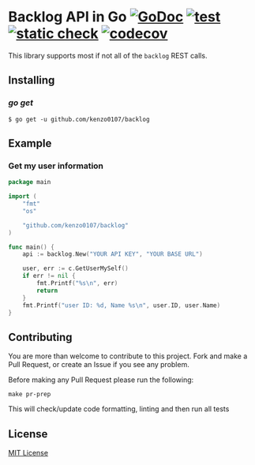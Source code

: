 Backlog API in Go [![GoDoc](https://godoc.org/github.com/kenzo0107/backlog?status.svg)](https://godoc.org/github.com/kenzo0107/backlog) [![test](https://github.com/kenzo0107/backlog/workflows/Test/badge.svg?branch=master)](https://github.com/kenzo0107/backlog/actions?query=workflow%3ATest) [![static check](https://github.com/kenzo0107/backlog/workflows/static%20check/badge.svg)](https://github.com/kenzo0107/backlog/actions?query=workflow%3A%22static+check%22)
[![codecov](https://codecov.io/gh/kenzo0107/backlog/branch/master/graph/badge.svg)](https://codecov.io/gh/kenzo0107/backlog)
===============

This library supports most if not all of the `backlog` REST calls.


## Installing

### *go get*

    $ go get -u github.com/kenzo0107/backlog

## Example

### Get my user information

```go
package main

import (
	"fmt"
	"os"

	"github.com/kenzo0107/backlog"
)

func main() {
	api := backlog.New("YOUR API KEY", "YOUR BASE URL")

	user, err := c.GetUserMySelf()
	if err != nil {
		fmt.Printf("%s\n", err)
		return
	}
	fmt.Printf("user ID: %d, Name %s\n", user.ID, user.Name)
}
```

## Contributing

You are more than welcome to contribute to this project. Fork and make a Pull Request, or create an Issue if you see any problem.

Before making any Pull Request please run the following:

```
make pr-prep
```

This will check/update code formatting, linting and then run all tests

## License

[MIT License](https://github.com/kenzo0107/backlog/blob/master/LICENSE)
